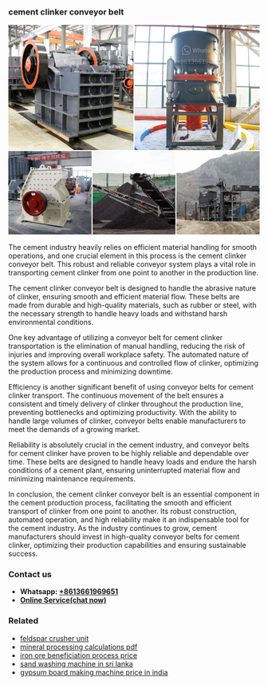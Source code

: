 <h3>cement clinker conveyor belt</h3><img src='1708309253.jpg' alt=''><p>The cement industry heavily relies on efficient material handling for smooth operations, and one crucial element in this process is the cement clinker conveyor belt. This robust and reliable conveyor system plays a vital role in transporting cement clinker from one point to another in the production line.</p><p>The cement clinker conveyor belt is designed to handle the abrasive nature of clinker, ensuring smooth and efficient material flow. These belts are made from durable and high-quality materials, such as rubber or steel, with the necessary strength to handle heavy loads and withstand harsh environmental conditions.</p><p>One key advantage of utilizing a conveyor belt for cement clinker transportation is the elimination of manual handling, reducing the risk of injuries and improving overall workplace safety. The automated nature of the system allows for a continuous and controlled flow of clinker, optimizing the production process and minimizing downtime.</p><p>Efficiency is another significant benefit of using conveyor belts for cement clinker transport. The continuous movement of the belt ensures a consistent and timely delivery of clinker throughout the production line, preventing bottlenecks and optimizing productivity. With the ability to handle large volumes of clinker, conveyor belts enable manufacturers to meet the demands of a growing market.</p><p>Reliability is absolutely crucial in the cement industry, and conveyor belts for cement clinker have proven to be highly reliable and dependable over time. These belts are designed to handle heavy loads and endure the harsh conditions of a cement plant, ensuring uninterrupted material flow and minimizing maintenance requirements.</p><p>In conclusion, the cement clinker conveyor belt is an essential component in the cement production process, facilitating the smooth and efficient transport of clinker from one point to another. Its robust construction, automated operation, and high reliability make it an indispensable tool for the cement industry. As the industry continues to grow, cement manufacturers should invest in high-quality conveyor belts for cement clinker, optimizing their production capabilities and ensuring sustainable success.</p><h3>Contact us</h3><ul><li><strong>Whatsapp:&nbsp;<a href="https://wa.me/8613661969651">+8613661969651</a></strong></li><li><a href="https://swt.shibang-china.com/?git&amp;zhl&amp;cement clinker conveyor belt"><strong>Online Service(chat now)</strong></a></li></ul><h3>Related</h3><ul><li><a href='feldspar crusher unit.md'>feldspar crusher unit</a></li><li><a href='mineral processing calculations pdf.md'>mineral processing calculations pdf</a></li><li><a href='iron ore beneficiation process price.md'>iron ore beneficiation process price</a></li><li><a href='sand washing machine in sri lanka.md'>sand washing machine in sri lanka</a></li><li><a href='gypsum board making machine price in india.md'>gypsum board making machine price in india</a></li></ul>